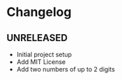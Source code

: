 # Changelog

## UNRELEASED

- Initial project setup
- Add MIT License
- Add two numbers of up to 2 digits